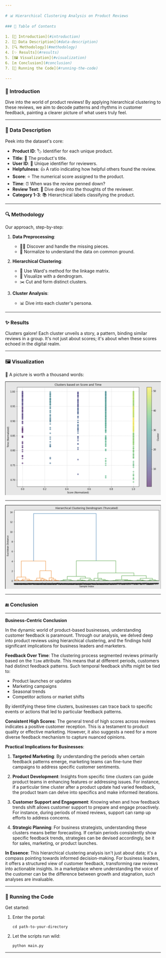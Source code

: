 ```yaml
---

# 📊 Hierarchical Clustering Analysis on Product Reviews

### 📌 Table of Contents

1. [🌟 Introduction](#introduction)
2. [📂 Data Description](#data-description)
3. [🔍 Methodology](#methodology)
4. [✨ Results](#results)
5. [🖼 Visualization](#visualization)
6. [🔚 Conclusion](#conclusion)
7. [🚀 Running the Code](#running-the-code)

---
```


### 🌟 Introduction

Dive into the world of product reviews! By applying hierarchical clustering to these reviews, we aim to decode patterns and rhythms in customer feedback, painting a clearer picture of what users truly feel.

---

### 📂 Data Description

Peek into the dataset's core:

- **Product ID**: 🏷 Identifier for each unique product.
- **Title**: 📜 The product's title.
- **User ID**: 👤 Unique identifier for reviewers.
- **Helpfulness**: 👍 A ratio indicating how helpful others found the review.
- **Score**: ⭐ The numerical score assigned to the product.
- **Time**: ⏰ When was the review penned down?
- **Review Text**: 📝 Dive deep into the thoughts of the reviewer.
- **Category 1-3**: 📚 Hierarchical labels classifying the product.

---

### 🔍 Methodology

Our approach, step-by-step:

1. **Data Preprocessing**:
   - 🕵️‍♂️ Discover and handle the missing pieces.
   - 🔄 Normalize to understand the data on common ground.
   
2. **Hierarchical Clustering**:
   - 🧬 Use Ward's method for the linkage matrix.
   - 🌳 Visualize with a dendrogram.
   - ✂️ Cut and form distinct clusters.

3. **Cluster Analysis**:
   - 📊 Dive into each cluster's persona.

---

### ✨ Results

Clusters galore! Each cluster unveils a story, a pattern, binding similar reviews in a group. It's not just about scores; it's about when these scores echoed in the digital realm.

---

### 🖼 Visualization

🎨 A picture is worth a thousand words:

![image](IMAG/CLUST.png)

---

![image](IMAG/DANDO.png)



---

### 🔚 Conclusion
---

**Business-Centric Conclusion**

In the dynamic world of product-based businesses, understanding customer feedback is paramount. Through our analysis, we delved deep into product reviews using hierarchical clustering, and the findings hold significant implications for business leaders and marketers.

**Feedback Over Time**:
The clustering process segmented reviews primarily based on the `Time` attribute. This means that at different periods, customers had distinct feedback patterns. Such temporal feedback shifts might be tied to:
- Product launches or updates
- Marketing campaigns
- Seasonal trends
- Competitor actions or market shifts

By identifying these time clusters, businesses can trace back to specific events or actions that led to particular feedback patterns.

**Consistent High Scores**:
The general trend of high scores across reviews indicates a positive customer reception. This is a testament to product quality or effective marketing. However, it also suggests a need for a more diverse feedback mechanism to capture nuanced opinions.

**Practical Implications for Businesses**:
1. **Targeted Marketing**: By understanding the periods when certain feedback patterns emerge, marketing teams can fine-tune their campaigns to address specific customer sentiments.
   
2. **Product Development**: Insights from specific time clusters can guide product teams in enhancing features or addressing issues. For instance, if a particular time cluster after a product update had varied feedback, the product team can delve into specifics and make informed iterations.
   
3. **Customer Support and Engagement**: Knowing when and how feedback trends shift allows customer support to prepare and engage proactively. For instance, during periods of mixed reviews, support can ramp up efforts to address concerns.

4. **Strategic Planning**: For business strategists, understanding these clusters means better forecasting. If certain periods consistently show specific feedback trends, strategies can be devised accordingly, be it for sales, marketing, or product launches.

**In Essence**:
This hierarchical clustering analysis isn't just about data; it's a compass pointing towards informed decision-making. For business leaders, it offers a structured view of customer feedback, transforming raw reviews into actionable insights. In a marketplace where understanding the voice of the customer can be the difference between growth and stagnation, such analyses are invaluable.

---

### 🚀 Running the Code

Get started:
1. Enter the portal:
   ```
   cd path-to-your-directory
   ```
2. Let the scripts run wild:
   ```
   python main.py
   ```

---
